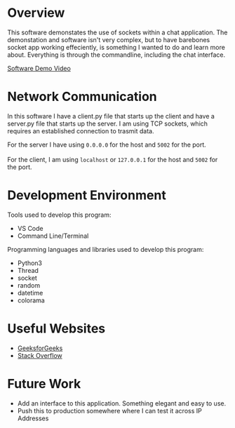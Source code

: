 # Overview

This software demonstates the use of sockets within a chat application. The demonstation and software isn't very complex, but to have barebones socket app working effeciently, is something I wanted to do and learn more about. Everything is through the commandline, including the chat interface.

[Software Demo Video](https://youtu.be/Y6OmXW5QMIo)

# Network Communication

In this software I have a client.py file that starts up the client and have a server.py file that starts up the server. I am using TCP sockets, which requires an established connection to trasmit data.

For the server I have using `0.0.0.0` for the host and `5002` for the port.
<br><br/>
For the client, I am using `localhost` or `127.0.0.1` for the host and `5002` for the port.

# Development Environment

Tools used to develop this program:

* VS Code
* Command Line/Terminal

Programming languages and libraries used to develop this program:

* Python3
* Thread
* socket
* random
* datetime
* colorama

# Useful Websites

* [GeeksforGeeks](https://www.geeksforgeeks.org/)
* [Stack Overflow](http://stackoverflow.com)

# Future Work

* Add an interface to this application. Something elegant and easy to use.
* Push this to production somewhere where I can test it across IP Addresses